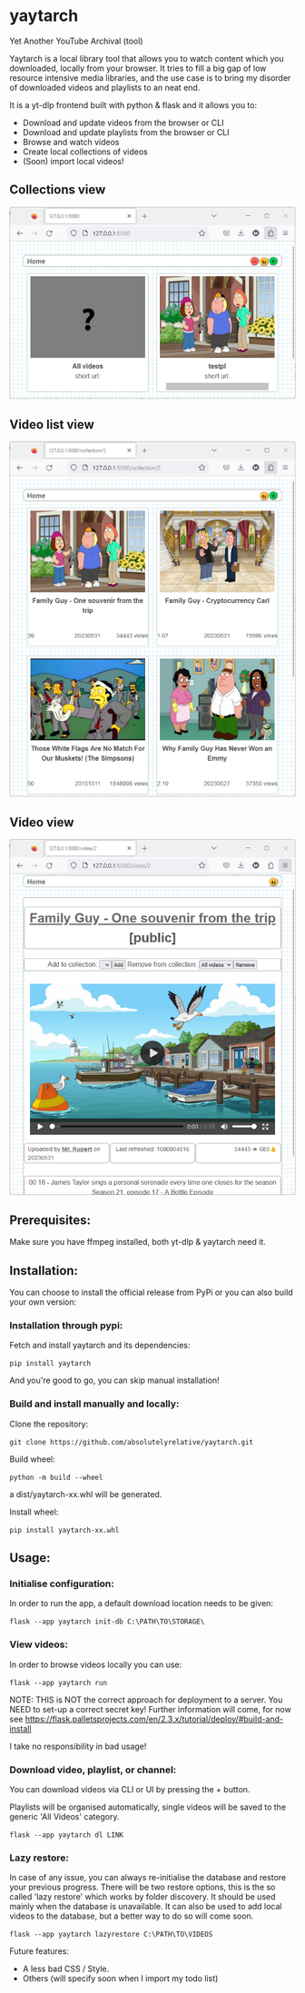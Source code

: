 # yaytarch
Yet Another YouTube Archival (tool)

Yaytarch is a local library tool that allows you to watch content which you downloaded, locally from your browser.
It tries to fill a big gap of low resource intensive media libraries, and the use case is to bring my disorder of downloaded videos and playlists to an neat end. 

It is a yt-dlp frontend built with python & flask and it allows you to:

- Download and update videos from the browser or CLI
- Download and update playlists from the browser or CLI
- Browse and watch videos
- Create local collections of videos
- (Soon) import local videos!

## Collections view
  ![yaytarch_collectionview](https://github.com/absolutelyrelative/yaytarch/blob/main/images/collection_view.png?raw=true)

## Video list view
![yaytarch_videolistview](https://github.com/absolutelyrelative/yaytarch/blob/main/images/videolist_view.png?raw=true)

## Video view
![yaytarch_videoview](https://github.com/absolutelyrelative/yaytarch/blob/main/images/video_view.png?raw=true)

## Prerequisites:
Make sure you have ffmpeg installed, both yt-dlp & yaytarch need it. 

## Installation:
You can choose to install the official release from PyPi or you can also build your own version:

### Installation through pypi:
Fetch and install yaytarch and its dependencies:

`pip install yaytarch`

And you're good to go, you can skip manual installation!

### Build and install manually and locally:
Clone the repository:

`git clone https://github.com/absolutelyrelative/yaytarch.git`

Build wheel:

`python -m build --wheel`

a dist/yaytarch-xx.whl will be generated.

Install wheel:

`pip install yaytarch-xx.whl`




## Usage:

### Initialise configuration:
In order to run the app, a default download location needs to be given:

`flask --app yaytarch init-db C:\PATH\TO\STORAGE\`

### View videos:
In order to browse videos locally you can use:

`flask --app yaytarch run`

NOTE: THIS is NOT the correct approach for deployment to a server. You NEED to set-up a correct secret key!
Further information will come, for now see https://flask.palletsprojects.com/en/2.3.x/tutorial/deploy/#build-and-install

I take no responsibility in bad usage!

### Download video, playlist, or channel:
You can download videos via CLI or UI by pressing the + button.

Playlists will be organised automatically, single videos will be saved to the generic 'All Videos' category.

`flask --app yaytarch dl LINK`


### Lazy restore:
In case of any issue, you can always re-initialise the database and restore your previous progress. There will be two restore options, this is the so called 'lazy restore' which works by folder discovery. It should be used mainly when the database is unavailable.
It can also be used to add local videos to the database, but a better way to do so will come soon.

`flask --app yaytarch lazyrestore C:\PATH\TO\VIDEOS`

Future features:
- A less bad CSS / Style.
- Others (will specify soon when I import my todo list)

